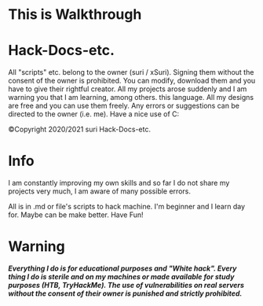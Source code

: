 # This is Walkthrough
# Hack-Docs-etc.
All "scripts" etc. belong to the owner (suri / xSuri). Signing them without the consent of the owner is prohibited. You can modify, download them and you have to give their rightful creator. All my projects arose suddenly and I am warning you that I am learning, among others. this language. All my designs are free and you can use them freely. Any errors or suggestions can be directed to the owner (i.e. me). Have a nice use of C:

©Copyright 2020/2021 suri
Hack-Docs-etc.

# Info
I am constantly improving my own skills and so far I do not share my projects very much, I am aware of many possible errors.

All is in .md or file's scripts to hack machine. I'm beginner and I learn day for. Maybe can be make better. Have Fun!


# Warning

***Everything I do is for educational purposes and "White hack". Every thing I do is sterile and on my machines or made available for study purposes (HTB, TryHackMe). The use of vulnerabilities on real servers without the consent of their owner is punished and strictly prohibited.***
